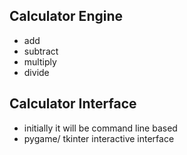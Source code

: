 ## Calculator Engine

- add
- subtract
- multiply
- divide

## Calculator Interface

- initially it will be command line based
- pygame/ tkinter interactive interface